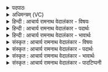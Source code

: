 <details><summary>पदपाठः</summary>

इ꣡न्द्रः꣢꣯। द꣣धीचः꣢। अ꣣स्थ꣡भिः꣢। वृ꣣त्रा꣡णि꣢। अ꣡प्र꣢꣯तिष्कुतः। अ। प्र꣣तिष्कुतः। जघा꣡न꣢। न꣣वतीः꣢। न꣡व꣢꣯। १७९।
</details>

<details><summary>अधिमन्त्रम् (VC)</summary>

- इन्द्रः
- गोतमो राहूगणः
- गायत्री
- षड्जः
- ऐन्द्रं काण्डम्
</details>

<details><summary>हिन्दी : आचार्य रामनाथ वेदालंकार - विषयः</summary>

अगले मन्त्र में यह बताया गया है कि रात्रि में जो निशाचर प्रकट हो जाते हैं, उनका वध कैसे होता है।
</details>

<details><summary>हिन्दी : आचार्य रामनाथ वेदालंकार - पदार्थः</summary>

पदार्थान्वयभाषाः -  (अप्रतिष्कुतः) आन्तरिक देवासुर-संग्राम में असुरों से प्रतिकार न किया गया अथवा असुरों के मुकाबले में पराजित न होता हुआ (इन्द्रः) बलवान् जीवात्मा व परमात्मा (दधीचः) ध्यान में संलग्न मन को (अस्थभिः) अस्थि-तुल्य सुदृढ़ सात्त्विक वृत्तियों से (नवतीः नव) निन्यानवे (वृत्राणि) घेरनेवाले निशाचरों को (जघान) नष्ट कर देता है। निन्यानवे निशाचर हैं—दस इन्द्रियाँ, दस प्राण, आठ चक्र, अन्तःकरणचतुष्टय और शरीर—इन तैंतीस साधनों से भूतकाल में किये गये, वर्तमान में किये जा रहे तथा भविष्य में किये जानेवाले पाप। उन सबको जीवात्मा और परमात्मा सावधान मन की सात्त्विक वृत्तियों से नष्ट कर देते हैं ॥५॥
</details>

<details><summary>हिन्दी : आचार्य रामनाथ वेदालंकार - भावार्थः</summary>

भावार्थभाषाः -  पूर्व के दो मन्त्रों में रात्रि का और उसके निवारणार्थ उषा के प्रादुर्भाव का क्रमशः वर्णन किया गया था। इस मन्त्र में रात्रियों में उत्पन्न होनेवाले निशाचरों के विनाश का वर्णन है कि इन्द्र दध्यङ् की हड्डियों से उन्हें मार देता है। यह इन्द्र मनुष्य के शरीर में विद्यमान जीवात्मा और हृदय में स्थित परमात्मा है। दध्यङ् मन है। उस मन की सात्त्विक वृत्ति रूप हड्डियों से उन निशाचरों का वध हो जाता है ॥५॥ इस मन्त्र की व्याख्या में विवरणकार माधव ने इस प्रकार इतिहास प्रदर्शित किया है—कालकंज नामक असुर थे। उन असुरों से सताये जाते हुए देव ब्रह्मा के समीप पहुँचकर बोले—भगवन्, कालकंज असुर हमें सता रहे हैं, उनके मारने का उपाय कीजिए। यह सुनकर उसने देवों को कहा—दधीचि नाम का ऋषि है, उसके पास जाकर उसे कहो, वह मारने का उपाय कर देगा। यह सुनकर वे वैसा ही करना स्वीकार करके उस दधीचि के समीप पहुँचकर बोले—भगवन्, हमारे अस्त्रों को असुरों का पुरोहित शुक्र चुरा लेता है, उससे उनकी रक्षा कीजिए। उस ऋषि ने उनसे कहा कि इन अस्त्रों को मेरे मुख में डाल दो। तब मरुद्गणों सहित इन्द्र आदि देवों ने अस्त्र उसके मुख में डाल दिये। फिर समय आने पर जब देवासुरसंग्राम उपस्थित हुआ तब ऋषि के पास पहुँच देव बोले—भगवन्, अब वे अस्त्र हमें दे दीजिए। तब ऋषि ने कहा—वे तो पच गये। अब वे पुनः नहीं मिल सकते। तब प्रजापति आदि देव बोले—भगवन्, प्राणत्याग कर दीजिए। यह सुनकर उसने प्राणत्याग कर दिया। तब दधीचि की अस्थियों से इन्द्र ने वृत्रों का वध किया । सायण ने शाट्यायनियों का उल्लेख करते हुए उनके नाम से यह इतिहास लिखा है—अथर्वा के पुत्र दधीचि जब जीवित थे तब उनके देखने से ही असुर पराजित हो जाते थे। फिर जब वे स्वर्गवासी हो गये तब भूमि असुरों से भर गयी। तब इन्द्र ने उन असुरों से युद्ध करने में स्वयं को असमर्थ पाकर जब उस ऋषि की खोज की तब उसने सुना कि वे तो स्वर्ग चले गये। तब वहाँ के लोगों से पूछा कि क्या उन ऋषि का कोई अङ्ग बचा हुआ है? उन लोगों ने उसे बतलाया कि उसका घोड़ेवाला सिर अवशिष्ट है, जिस सिर से उसने अश्वि देवों को मधुविद्या का प्रवचन किया था, पर हम यह नहीं जानते कि वह कहाँ है। तब इन्द्र ने उसने कहा कि उसे खोजो। उन्होंने उसे खोजा और शर्यणावत् सरोवर में, जो कुरुक्षेत्र के जघनार्ध में प्रवाहित होता है, उसे पाकर ले आये। उसके सिर की अस्थियों से इन्द्र ने असुरों का वध किया। कुछ नवीन पात्रों को कल्पित कर पुराण, महाभारत आदियों में भी कुछ-कुछ भेद से इस प्रकार की कथाएँ वर्णित हैं। ये सब कथाएँ इसी मन्त्र को आधार बनाकर रची गयी हैं। वे वास्तविक नहीं, अपितु आलङ्कारिक ही जाननी चाहिएँ। आध्यात्मिक, आधिदैविक, आधिभौतिक क्षेत्रों में सर्वत्र ही देवासुरसंग्राम चल रहा है। मनुष्य के मन में दिव्य प्रवृत्तियों और आसुरी प्रवृत्तियों का संग्राम आध्यात्मिक क्षेत्र का संग्राम है, जैसा हमारे द्वारा कृत इस मन्त्र की व्याख्या में स्पष्ट है। इन्द्र परमेश्वर दध्यङ् सूर्य की अस्थियों से अर्थात् अस्थिसदृश किरणों से मेघों का और रोग आदियों का वध करता है, यह अधिदैवत व्याख्या है। इन्द्र राजा दध्यङ् सेनापति की अस्थियों अर्थात् अस्थियों के समान सुदृढ़ शस्त्रास्त्रों से शत्रुओं का संहार करता है, यह अधिभूत व्याख्या है। वेदों में दध्यङ् नाम के किसी ऐतिहासिक मुनिविशेष की गाथा का होना तो संभव ही नहीं है, क्योंकि वेद सभी ऐतिहासिक मुनियों से पूर्व ही विद्यमान थे और पूर्ववर्ती वेद में परवर्तियों का इतिहास कैसे हो सकता है? ऋषि दयानन्द ने ऋग्भाष्य (ऋ० १।८४।१३) में इस मन्त्र की व्याख्या में सूर्य के दृष्टान्त से सेनापति का कृत्य वर्णित किया है। वहाँ उन द्वारा प्रदर्शित भावार्थ यह है—यहाँ वाचकलुप्तोपमा अलङ्कार है। मनुष्यों को उसे ही सेनापति बनाना चाहिए जो सूर्य के समान दुष्ट शत्रुओं का हन्ता और अपनी सेना का रक्षक हो ॥
</details>

<details><summary>संस्कृत : आचार्य रामनाथ वेदालंकार - विषयः</summary>

निशायां ये निशाचराः प्रादुर्भवन्ति ते कथं हन्यन्ते इत्याह।
</details>

<details><summary>संस्कृत : आचार्य रामनाथ वेदालंकार - पदार्थः</summary>

पदार्थान्वयभाषाः -  (अप्रतिष्कुतः२) आन्तरिके देवासुरसंग्रामे असुरैः अप्रतिकृतः अप्रतिस्खलितो वा। अप्रतिष्कुतः अप्रतिकृतः अप्रतिस्खलितो वेति निरुक्तम्। ६।१६। (इन्द्रः) बलवान् जीवात्मा परमात्मा वा (दधीचः) ध्यानतत्परस्य मनसः। दध्यङ् प्रत्यक्तो ध्यानमिति वा प्रत्यक्तमस्मिन् ध्यानमिति वा। निरु० १२।३३। (अस्थभिः) अस्थिवत् सुदृढाभिः सात्त्विकवृत्तिभिः। अस्थिभिः इति प्राप्ते छन्दस्यपि दृश्यते। अ० ७।१।७६ इति इकारस्य अनङादेशः। (नवतीः नव३) नवोत्तरां नवतिं एकोनशतमित्यर्थः। (वृत्राणि) आवरकान् निशाचरान् (जघान) हतवान् हन्ति वा। नवनवतिर्निशाचरास्तावत्—दशेन्द्रियाणि, दश प्राणाः, अष्टौ चक्राणि, अन्तःकरणचतुष्टयम् शरीरं चेति त्रयंस्त्रिंशत्साधनैः कृतानि, क्रियमाणानि करिष्यमाणानि च भूतवर्त्तमानभविष्यत्कालिकानि पापानि, तानि इन्द्रो जीवात्मा परमात्मा च सावधानस्य मनसः सात्त्विकवृत्तिभिर्हन्ति ॥५॥
</details>

<details><summary>संस्कृत : आचार्य रामनाथ वेदालंकार - भावार्थः</summary>

भावार्थभाषाः -  पूर्वतनयोर्द्वयोर्मन्त्रयोर्निशायास्तन्निराकरणार्थम् उषसः प्रादुर्भावस्य च क्रमेण वर्णनं कृतम्। अस्मिन् मन्त्रे निशासु जायमानानां पापरूपाणां निशाचराणां ध्वंसो वर्ण्यते—इन्द्रो दधीचोऽस्थिभिस्तान् हन्तीति। अयमिन्द्रो नाम मनुष्यदेहे विद्यमानो जीवात्मा हृदये स्थितः परमात्मा च। दध्यङ् च मनः। तस्य मनसः सात्त्विकवृत्तिरूपैरस्थिभिस्ते निशाचराः हन्यन्ते ॥५॥ एतन्मन्त्रस्य व्याख्याने विवरणकृता माधवेनेत्थमितिहासः प्रादर्शि—“अत्रेतिहासमाचक्षते। कालकञ्जा नाम असुराः। तैरसुरैर्बाध्यमाना देवा ब्रह्माणमुपगम्योक्तवन्तः। भगवन् कालकञ्जैरसुरैर्बाध्यामहे। तेषां मारणोपायं विधत्स्वेति। तच्छ्रुत्वा स तानुवाच दधीचिर्नाम ऋषिः। तमुपगम्य ब्रूत। स मारणोपायं विधास्यतीति। ते तच्छ्रुत्वा तथेत्यङ्गीकृत्य तं दधीचिमुपगम्य उक्तवन्तः—भगवन्नस्मदीयान्यस्त्राणि शुक्रस्तेषाम् असुराणाम् पुरोधा अपहरति, तानि रक्षस्व। ततः स ऋषिस्तानुवाच—मम मुखे प्रक्षिपध्वम्। तत इन्द्रादिभिर्दैवैः समरुद्गणैस्तस्य मुख प्रक्षिप्तानि। पुनः कालेन देवासुरसंग्रामे पर्युपस्थिते एत्य देवा ऊचुः—भगवन् तान्यस्त्राणि प्रयच्छस्वास्माकम्। ततस्तेनोक्तम्—तानि मे जीर्णानि। न तानि पुनः प्राप्तुं शक्यानि। ततः प्रजापतिमुखा देवा ऊचुः—भगवन् ! प्राणत्यागं कुरुष्वेति। तत्छ्रुत्वा पुनः कृतश्च तेन प्राणत्यागः। तस्य दधीचः स्वभूतैरस्थिभिरिन्द्रो वृत्राणि जघान इति।” सायणस्तु ब्रूते—अत्र शाट्यायनिन इतिहासमाचक्षते। आथर्वणस्य दधीचो जीवतो दर्शनेन असुरा पराबभूवुः। अथ तस्मिन् स्वर्गते असुरैः पूर्णा पृथिव्यभवत्। अथेन्द्रस्तैरसुरैः सह योद्धुमशक्नुवंस्तमृषिमन्विच्छन् स्वर्गं गत इति शुश्राव। अथ पप्रच्छ तत्रत्यान् इह किमस्य किञ्चित् परिशिष्टमङ्गमस्ति ? इति। तस्मा अवोचन्—अस्त्येतद् आश्वं शीर्षं, येन शिरसा अश्विभ्यां मधुविद्यां प्राब्रवीत्, तत्तु न विद्मः तद्यत्राभवदिति। पुनरिन्द्रोऽब्रवीत्—तदन्विच्छतेति। तद् वा अन्वेषिषुः। तच्छर्यणावत्यनुविद्य आजह्रुः। शर्यणावद्ध वै नाम कुरुक्षेत्रस्य जघनार्द्धे सरः स्यन्दते। तस्य शिरसोऽस्थिभिरिन्द्रोऽसुरान् जघानेति। केषाञ्चिन्नूतनानां पात्राणां कल्पनापुरस्सरं पुराण-महाभारतादिष्वपि किञ्चिद्भेदेनैवंविधाः कथा वर्णिताः सन्ति। सर्वा एताः कथा इमं मन्त्रमुपजीव्यैव रचिताः। तास्तु न वास्तविक्यः, प्रत्युतालङ्कारिक्य एव विज्ञेयाः। आध्यात्मिकाधिदैविकाधिभौतिकेषु क्षेत्रेषु सर्वत्रैव देवासुरसङ्ग्रामः प्रवर्तते। मनुष्यस्य मनसि दिव्यप्रवृत्तीनामासुरप्रवृत्तीनां च संग्राम इत्याध्यात्मम्, यथास्मत्कृते मन्त्रव्याख्याने स्पष्टम्। इन्द्रः परमेश्वरः दधीचः सूर्यस्य अस्थिभिः अस्थिसदृशैः किरणैः मेघान् रोगादींश्च हन्तीत्यधिदैवम्। इन्द्रो राजा दधीचः सेनापतेः अस्थिभिः अस्थिवत् सुदृढैः शस्त्रास्त्रैः शत्रून् हन्तीत्यधिभूतम्। एवमुच्चावचैरभिप्रायैर्ऋषीणां मन्त्रदृष्टयो भवन्तीति बोध्यम्। वेदे दध्यङ्नाम्नः कस्यचिदैतिहासिकस्य मुनिविशेषस्य गाथा तु न संभवति, वेदस्य सर्वेभ्योऽपि मुनिभ्यः पूर्वमेव विद्यमानत्वात्, पूर्ववर्तिनि च वेदे परिवर्तिनामितिहासस्यासंभवाच्च। दयानन्दर्षिणा ऋ० १।८४।१३ भाष्येऽस्य मन्त्रस्य व्याख्याने सूर्यदृष्टान्तेन सेनापतिकृत्यं वर्णितम्। एष च मन्त्रस्य तत्कृतो भावार्थः—“अत्र वाचकलुप्तोपमालङ्कारः। मनुष्यैः स एव सेनापतिः कार्यो यः सूर्यवच्छत्रूणां हन्ता स्वसेनारक्षकोऽस्तीति वेद्यम्” इति ॥
</details>

<details><summary>संस्कृत : आचार्य रामनाथ वेदालंकार - पादटिप्पनी</summary>

टिप्पणी:   १. ऋ० १।८४।१३, अथ० २०।४१।१, साम० ९१३। २. अप्रतिस्खलितः—इति वि०। ष्कुञ् आप्रवणे। अप्रत्यागतः केनापि—इति भ०। परैरप्रतिशब्दितः प्रतिकूलशब्दरहितः—इति सा०। ३. नवतीर्नव नवसंख्याका नवतीः दशोत्तराणि अष्टौ शतानि (९०*९) इति विवरणकृतो भरतस्वामिनः सायणस्य चाशयः। तानि च सायणेनेत्थं परिगणितानि—लोकत्रयवर्तिनो देवान् जेतुम् आदावासुरी माया त्रिधा सम्पद्यते। त्रिविधा सा अतीतानागतवर्तमानकालभेदेन तत्कालवर्तिनो जेतुं पुनरपि प्रत्येकं त्रिगुणिता भवति, एवं नव सम्पद्यन्ते। पुनरपि उत्साहादिशक्तित्रयरूपेण त्रैगुण्ये सति सप्तविंशतिः सम्पद्यन्ते। पुनः सात्त्विकादिगुणत्रयभेदेन त्रैगुण्ये सति एकोत्तरा अशीतिः सम्पद्यते। एवं चतुर्भिस्त्रिकैर्गुणिताया मायाया दशसु दिक्षु प्रत्येकमवस्थाने सति नव नवतयः सम्पद्यन्ते इति।
</details>